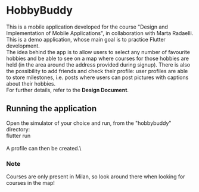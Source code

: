 # HobbyBuddy
This is a mobile application developed for the course "Design and Implementation of Mobile Applications", in collaboration with Marta Radaelli. \
This is a demo application, whose main goal is to practice Flutter development. \
The idea behind the app is to allow users to select any number of favourite hobbies and be able to see on a map where courses for those hobbies are held (in the area around the address provided during signup). There is also the possibility to add friends and check their profile: user profiles are able to store milestones, i.e. posts where users can post pictures with captions about their hobbies. \
For further details, refer to the **Design Document**.

## Running the application
Open the simulator of your choice and run, from the "hobbybuddy" directory: <br>
flutter run <br>
<br>
A profile can then be created.\

### Note
Courses are only present in Milan, so look around there when looking for courses in the map!
